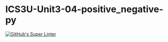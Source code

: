 # ICS3U-Unit3-04-positive_negative-py

[![GitHub's Super Linter](https://github.com/Rohnin-Barrette/ICS3U-Unit3-04-positive_negative-py/workflows/GitHub's%20Super%20Linter/badge.svg)](https://github.com/Rohnin-Barrette/ICS3U-Unit3-04-positive_negative-py/actions)
